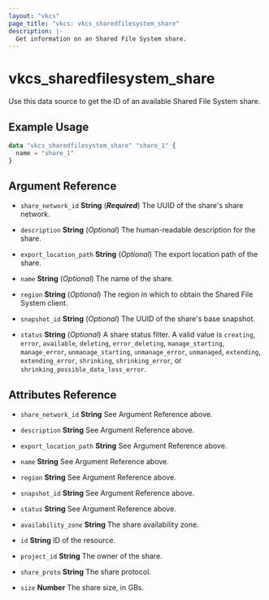 ```yaml
---
layout: "vkcs"
page_title: "vkcs: vkcs_sharedfilesystem_share"
description: |-
  Get information on an Shared File System share.
---
```


# vkcs_sharedfilesystem_share

Use this data source to get the ID of an available Shared File System share.

## Example Usage

```terraform
data "vkcs_sharedfilesystem_share" "share_1" {
  name = "share_1"
}
```

## Argument Reference
- `share_network_id` **String** (***Required***) The UUID of the share's share network.

- `description` **String** (*Optional*) The human-readable description for the share.

- `export_location_path` **String** (*Optional*) The export location path of the share.

- `name` **String** (*Optional*) The name of the share.

- `region` **String** (*Optional*) The region in which to obtain the Shared File System client.

- `snapshot_id` **String** (*Optional*) The UUID of the share's base snapshot.

- `status` **String** (*Optional*) A share status filter. A valid value is `creating`, `error`, `available`, `deleting`, `error_deleting`, `manage_starting`, `manage_error`, `unmanage_starting`, `unmanage_error`, `unmanaged`, `extending`, `extending_error`, `shrinking`, `shrinking_error`, or `shrinking_possible_data_loss_error`.


## Attributes Reference
- `share_network_id` **String** See Argument Reference above.

- `description` **String** See Argument Reference above.

- `export_location_path` **String** See Argument Reference above.

- `name` **String** See Argument Reference above.

- `region` **String** See Argument Reference above.

- `snapshot_id` **String** See Argument Reference above.

- `status` **String** See Argument Reference above.

- `availability_zone` **String** The share availability zone.

- `id` **String** ID of the resource.

- `project_id` **String** The owner of the share.

- `share_proto` **String** The share protocol.

- `size` **Number** The share size, in GBs.


